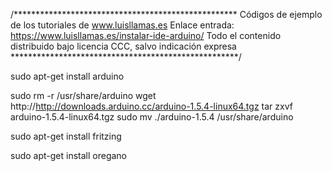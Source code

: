 /***************************************************
Códigos de ejemplo de los tutoriales de www.luisllamas.es
Enlace entrada: https://www.luisllamas.es/instalar-ide-arduino/
Todo el contenido distribuido bajo licencia CCC, salvo indicación expresa
****************************************************/

sudo apt-get install arduino


sudo rm -r /usr/share/arduino
wget http://http://downloads.arduino.cc/arduino-1.5.4-linux64.tgz
tar zxvf arduino-1.5.4-linux64.tgz
sudo mv ./arduino-1.5.4 /usr/share/arduino


sudo apt-get install fritzing


sudo apt-get install oregano